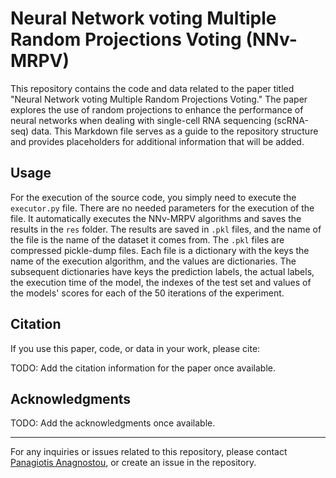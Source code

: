 Neural Network voting Multiple Random Projections Voting (NNv-MRPV)
===================================================================

This repository contains the code and data related to the paper titled "Neural Network voting Multiple Random Projections Voting." The paper explores the use of random projections to enhance the performance of neural networks when dealing with single-cell RNA sequencing (scRNA-seq) data. This Markdown file serves as a guide to the repository structure and provides placeholders for additional information that will be added.

Usage
-----

For the execution of the source code, you simply need to execute the `executor.py` file. There are no needed parameters for the execution of the file. It automatically executes the NNv-MRPV algorithms and saves the results in the `res` folder. The results are saved in `.pkl` files, and the name of the file is the name of the dataset it comes from. The `.pkl` files are compressed pickle-dump files. Each file is a dictionary with the keys the name of the execution algorithm, and the values are dictionaries. The subsequent dictionaries have keys the prediction labels, the actual labels, the execution time of the model, the indexes of the test set and values of the models' scores for each of the 50 iterations of the experiment.


Citation
--------

If you use this paper, code, or data in your work, please cite:

TODO: Add the citation information for the paper once available.

Acknowledgments
---------------

TODO: Add the acknowledgments once available.

---

For any inquiries or issues related to this repository, please contact [Panagiotis Anagnostou](mailto:panagno@uth.gr), or create an issue in the repository.

